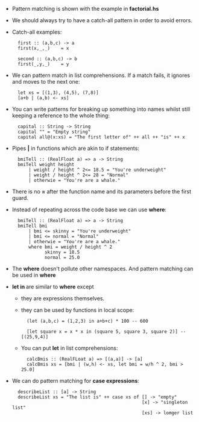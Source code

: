 * Pattern matching is shown with the example in **factorial.hs**
* We should always try to have a catch-all pattern in order to avoid errors.
* Catch-all examples:

        first :: (a,b,c) -> a
        first(x,_,_)    = x

        second :: (a,b,c) -> b
        first(_,y,_)    = y
* We can pattern match in list comprehensions. If a match fails, it ignores and moves to the next one:

        let xs = [(1,3), (4,5), (7,8)]
        [a+b | (a,b) <- xs]
* You can write patterns for breaking up something into names whilst still keeping a reference to the whole thing:

        capital :: String -> String
        capital "" = "Empty string"
        capital all@(x:xs) = "The first letter of" ++ all ++ "is" ++ x
* Pipes **|** in functions which are akin to if statements:

        bmiTell :: (RealFloat a) => a -> String
        bmiTell weight height
            | weight / height ^ 2<= 18.5 = "You're underweight"
            | weight / height ^ 2<= 28 = "Normal"
            | otherwie = "You're are a whale."
* There is no **=** after the function name and its parameters before the first guard.
* Instead of repeating across the code base we can use **where**:

        bmiTell :: (RealFloat a) => a -> String
        bmiTell bmi
            | bmi <= skinny = "You're underweight"
            | bmi <= normal = "Normal"
            | otherwie = "You're are a whale."
            where bmi = weight / height ^ 2
                  skinny = 18.5
                  normal = 25.0
* The **where** doesn't pollute other namespaces. And pattern matching can be used in **where**
* **let <bindings> in <expression>** are similar to **where** except
    - they are expressions themselves.
    - they can be used by functions in local scope:

            (let (a,b,c) = (1,2,3) in a+b+c) * 100 -- 600

            [let square x = x * x in (square 5, square 3, square 2)] -- [(25,9,4)]
    - You can put **let** in list comprehensions:

            calcBmis :: (RealFLoat a) => [(a,a)] -> [a]
            calcBmis xs = [bmi | (w,h) <- xs, let bmi = w/h ^ 2, bmi > 25.0]
* We can do pattern matching for **case expressions**:

        describeList :: [a] -> String
        describeList xs = "The list is" ++ case xs of [] -> "empty"
                                                      [x] -> "singleton list"
                                                      [xs] -> lomger list
